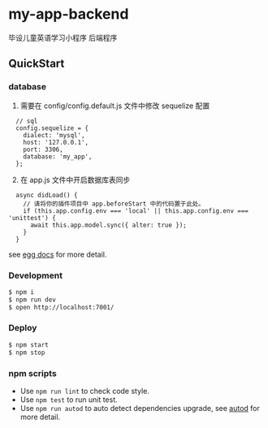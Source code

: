 # my-app-backend

毕设儿童英语学习小程序 后端程序

## QuickStart

### database

1. 需要在 config/config.default.js 文件中修改 sequelize 配置

```
  // sql
  config.sequelize = {
    dialect: 'mysql',
    host: '127.0.0.1',
    port: 3306,
    database: 'my_app',
  };
```

2. 在 app.js 文件中开启数据库表同步

```
  async didLoad() {
    // 请将你的插件项目中 app.beforeStart 中的代码置于此处。
    if (this.app.config.env === 'local' || this.app.config.env === 'unittest') {
      await this.app.model.sync({ alter: true });
    }
  }
```

see [egg docs][egg] for more detail.

### Development

```bash
$ npm i
$ npm run dev
$ open http://localhost:7001/
```

### Deploy

```bash
$ npm start
$ npm stop
```

### npm scripts

- Use `npm run lint` to check code style.
- Use `npm test` to run unit test.
- Use `npm run autod` to auto detect dependencies upgrade, see [autod](https://www.npmjs.com/package/autod) for more detail.

[egg]: https://eggjs.org


